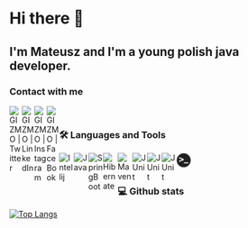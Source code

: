 # Hi there 👋

## I'm Mateusz and I'm a young polish java developer.

### Contact with me

[<img align="left" alt="GIZMO | Twitter" width="22px" src="https://cdn.jsdelivr.net/npm/simple-icons@v3/icons/twitter.svg" />][twitter]
[<img align="left" alt="GIZMO | LinkedIn" width="22px" src="https://cdn.jsdelivr.net/npm/simple-icons@v3/icons/linkedin.svg" />][linkedin]
[<img align="left" alt="GIZMO | Instagram" width="22px" src="https://cdn.jsdelivr.net/npm/simple-icons@v3/icons/instagram.svg" />][instagram]
[<img align="left" alt="GIZMO | FaceBook" width="22px" src="https://cdn.jsdelivr.net/npm/simple-icons@v3/icons/facebook.svg" />][facebook]

<br />

### 🛠️ Languages and Tools

[<img align="left" alt="Intellij" width="26px" src="https://upload.wikimedia.org/wikipedia/commons/thumb/9/9c/IntelliJ_IDEA_Icon.svg/1200px-IntelliJ_IDEA_Icon.svg.png" />](https://www.jetbrains.com/idea/)
[<img align="left" alt="Java" width="26px" src="https://upload.wikimedia.org/wikipedia/en/thumb/3/30/Java_programming_language_logo.svg/182px-Java_programming_language_logo.svg.png" />](https://www.java.com/pl/)
[<img align="left" alt="SpringBoot" width="26px" src="https://external-preview.redd.it/euCwM2qWAxCAHDHQLm0qBKB1ZTmKXcWZd4IIV-5BA74.jpg?auto=webp&s=8109bafd53dfef05f361a69123b4ea6ac96016c8" />](https://start.spring.io)
[<img align="left" alt="Hibernate" width="26px" src="https://fs.siteor.com/javatech/files/layout/assan/vavatech/img/content/hibernate_bez_tla.png?1614088813" />](https://hibernate.org)
[<img align="left" alt="Maven" width="26px" src="https://cdn.icon-icons.com/icons2/2107/PNG/512/file_type_maven_icon_130397.png" />](https://maven.apache.org)
[<img align="left" alt="JUnit" width="26px" src="https://assets.website-files.com/5f10ed4c0ebf7221fb5661a5/5f23a7a9b70a249eed481481_Junit.png" />](https://junit.org/junit5/)
[<img align="left" alt="JUnit" width="26px" src="https://image.pngaaa.com/551/4725551-middle.png" />](https://www.git-scm.com)
[<img align="left" alt="JUnit" width="26px" src="https://play-lh.googleusercontent.com/PCpXdqvUWfCW1mXhH1Y_98yBpgsWxuTSTofy3NGMo9yBTATDyzVkqU580bfSln50bFU" />](https://github.com)
[<img align="left" alt="Terminal" width="26px" src="https://raw.githubusercontent.com/github/explore/80688e429a7d4ef2fca1e82350fe8e3517d3494d/topics/terminal/terminal.png" />](https://docs.microsoft.com/en-us/windows/terminal/)

<br />
<br />

### 💻 Github stats
[![Top Langs](https://github-readme-stats.vercel.app/api/top-langs/?username=glzm0&theme=dark)](https://github.com/anuraghazra/github-readme-stats)

[twitter]: https://twitter.com/gizmus3
[instagram]: https://www.instagram.com/mefju_ejcz/
[linkedin]: https://www.linkedin.com/in/mateusz-hajduczek-50394a212/
[facebook]: https://www.facebook.com/mateusz.hajduczek.948
